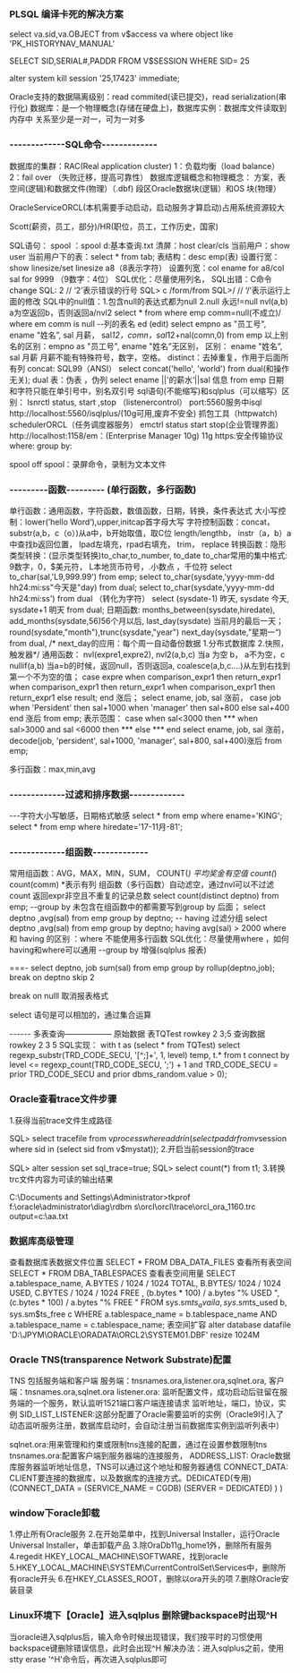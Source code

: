 ###  PLSQL 编译卡死的解决方案
select va.sid,va.OBJECT from v$access va where object like 'PK_HISTORYNAV_MANUAL'   

SELECT SID,SERIAL#,PADDR FROM V$SESSION WHERE SID= 25

alter system kill session '25,17423' immediate; 

Oracle支持的数据隔离级别：read commited(读已提交)，read serialization(串行化)
数据库：是一个物理概念(存储在硬盘上)，数据库实例：数据库文件读取到内存中 关系至少是一对一，可为一对多
###  -------------SQL命令-------------
数据库的集群：RAC(Real application cluster)
1：负载均衡（load balance）
2：fail over （失败迁移，提高可靠性）
数据库逻辑概念和物理概念：
方案，表空间(逻辑)和数据文件(物理）（.dbf)
段区Oracle数据块(逻辑）和OS 块(物理）

OracleServiceORCL(本机需要手动启动，启动服务才算启动)占用系统资源较大

Scott(薪资，员工，部分)/HR(职位，员工，工作历史，国家)

SQL语句：
spool ：spool d:基本查询.txt
清屏：host clear/cls
当前用户：show user
当前用户下的表：select * from tab;
表结构：desc emp(表)
设置行宽：show linesize/set linesize a8（8表示字符）
设置列宽：col ename for a8/col sal for 9999 （9数字：4位）
SQL优化：尽量使用列名，
SQL出错：C命令 change
SQL: 2 // ‘2’表示错误的行号
SQL> c /form/from
SQL>/  // ‘/’表示运行上面的修改
SQL中的null值：1.包含null的表达式都为null
2.null 永远!=null
nvl(a,b) a为空返回b，否则返回a/nvl2
select * from where emp comm=null(不成立)/ where em comm is null
--列的表名 ed (edit)
select empno as "员工号", ename "姓名”, sal 月薪， sal*12，comn，sal*12+nal(comn,0)
from emp
以上别名的区别：empno as "员工号", ename "姓名”无区别，
区别： ename "姓名”, sal 月薪 月薪不能有特殊符号，数字，空格。
distinct：去掉重复，作用于后面所有列
concat: SQL99（ANSI） select concat('hello', 'world') from dual(和操作无关);
dual 表：伪表 ，伪列
select ename ||'的薪水‘||sal 信息 from emp
日期和字符只能在单引号中，别名双引号
sql语句(不能缩写)和sqlplus（可以缩写）区别：
lsnrctl status, start ,stop （listenercontrol）
port:5560服务中isql http://localhost:5560/isqlplus/(10g可用,废弃不安全) 抓包工具（httpwatch)
schedulerORCL（任务调度器服务）
emctrl status start stop(企业管理界面）
http://localhost:1158/em：(Enterprise Manager 10g) 11g https:安全传输协议
where:
group by:

spool off
spool：录屏命令，录制为文本文件

### ---------函数--------- (单行函数，多行函数)
单行函数：通用函数，字符函数，数值函数，日期，转换，条件表达式
大小写控制：lower(’hello Word‘),upper,initcap首字母大写
字符控制函数：concat， substr(a,b，c（o）)从a中，b开始取值，取C位 length/lengthb， instr（a，b）a中查找b返回位置， lpad左填充，rpad右填充， trim， replace
转换函数：隐形类型转换：(显示类型转换)to_char,to_number, to_date
to_char常用的集中格式: 9数字，0，$美元符， L本地货币符号，.小数点 ，千位符
select to_char(sal,'L9,999.99') from emp;
select to_char(sysdate,'yyyy-mm-dd hh24:mi:ss"今天是"day)  from dual;
select to_char(sysdate,'yyyy-mm-dd hh24:mi:ss') from dual （转化为字符）
select (sysdate-1) 昨天, sysdate 今天, sysdate+1 明天 from dual;
日期函数: months_between(sysdate,hiredate), add_months(sysdate,56)56个月以后, last_day(sysdate) 当前月的最后一天；round(sysdate,"month"),trunc(sysdate,"year")
next_day(sysdate,”星期一“) from dual,
/*
next_day的应用：每个周一自动备份数据
1.分布式数据库
2.快照，触发器*/
通用函数： nvl(expre1,expre2),
nvl2(a,b,c) 当a 为空 b， a不为空，c
nullif(a,b) 当a=b的时候，返回null，否则返回a,
coalesce(a,b,c....)从左到右找到第一个不为空的值；
case expre when comparison_expr1 then return_expr1
                    when comparison_expr1 then return_expr1
                    when comparison_expr1 then return_expr1
                    else result;
 end 涨后；
 select ename, job, sal 涨前，
             case job when 'Persident' then sal+1000
                             when 'manager' then sal+800
                             else sal+400
             end 涨后
 from emp;
 表示范围：
 case when sal<3000 then ***
          when sal>3000 and sal <6000 then ***
          else ***
  end
 select ename, job, sal 涨前，
             decode(job, 'persident', sal+1000,
                                 'manager', sal+800,
                                                     sal+400)涨后
 from emp;
                 

多行函数：max,min,avg

### -------------过滤和排序数据-------------
---字符大小写敏感，日期格式敏感
select * from emp where ename='KING';
select * from emp where hiredate='17-11月-81';

### -------------组函数-------------
常用组函数：AVG，MAX，MIN，SUM， COUNT(*)
平均奖金有空值 count(*) count(comm)  *表示有列
组函数（多行函数）自动滤空，通过nvl可以不过滤
count 返回expr非空且不重复的记录总数
select count(distinct deptno)
from emp;
--group by
未包含在组函数中的都需要写到group by 后面；
select deptno ,avg(sal)
from emp
group by deptno;
-- having 过滤分组
select deptno ,avg(sal)
from emp
group by deptno;
having avg(sal) > 2000
where 和 having 的区别 ：where 不能使用多行函数
SQL优化：尽量使用where ，如何having和where可以通用
--group by 增强(sqlplus 报表)

===-
select deptno, job sum(sal) from emp group by rollup(deptno,job);
break on deptno skip 2

break on nulll 取消报表格式

select 语句是可以相加的，通过集合运算

------ 多表查询——————
原始数据 表TQTest
rowkey
2
3;5
查询数据
rowkey
2
3
5
SQL实现：
with t as (select * from TQTest)
select regexp_substr(TRD_CODE_SECU, '[^;]+', 1, level) temp, t.*
from t
connect by level <= regexp_count(TRD_CODE_SECU, ';') + 1
and TRD_CODE_SECU = prior TRD_CODE_SECU
and prior dbms_random.value > 0);


### Oracle查看trace文件步骤
 
1.获得当前trace文件生成路径

SQL> select tracefile from v$process where addr in (select paddr from v$session where sid in (select sid from v$mystat));
2.开启当前session的trace

SQL> alter session set sql_trace=true;
SQL> select count(*) from t1;
3.转换trc文件内容为可读的输出结果
 
C:\Documents and Settings\Administrator>tkprof f:\oracle\administrator\diag\rdbm
s\orcl\orcl\trace\orcl_ora_1160.trc output=c:\aa.txt


### 数据库高级管理
  查看数据库表数据文件位置
  SELECT *
FROM DBA_DATA_FILES
  查看所有表空间
  SELECT * FROM DBA_TABLESPACES
  查看表空间用量
SELECT a.tablespace_name,
A.BYTES / 1024 / 1024 TOTAL,
       B.BYTES/ 1024 / 1024 USED,
       C.BYTES / 1024 / 1024 FREE ,
(b.bytes * 100) / a.bytes "% USED ",
(c.bytes * 100) / a.bytes "% FREE "
FROM sys.sm$ts_avail a, sys.sm$ts_used b, sys.sm$ts_free c
WHERE a.tablespace_name = b.tablespace_name
AND a.tablespace_name = c.tablespace_name;
表空间扩容
alter database datafile 'D:\JPYM\ORACLE\ORADATA\ORCL2\SYSTEM01.DBF' resize 1024M

### Oracle TNS(transparence Network Substrate)配置
TNS 包括服务端和客户端
服务端：tnsnames.ora,listener.ora,sqlnet.ora,
客户端：tnsnames.ora,sqlnet.ora
listener.ora: 监听配置文件，成功启动后驻留在服务端的一个服务，默认监听1521端口客户端连接请求
  监听地址，端口，协议，实例
  SID_LIST_LISTENER:这部分配置了Oracle需要监听的实例（Oracle9I引入了动态监听服务注册，数据库启动时，会自动注册当前数据库实例到监听列表中）

sqlnet.ora:用来管理和约束或限制tns连接的配置，通过在设置参数限制tns
tnsnames.ora:配置客户端到服务器端的连接服务，
  ADDRESS_LIST: Oracle数据库服务器监听地址信息，TNS可以通过这个地址和服务器通信
  CONNECT_DATA: CLIENT要连接的数据库，以及数据库的连接方式。DEDICATED(专用)
    (CONNECT_DATA = (SERVICE_NAME = CGDB) (SERVER = DEDICATED) ) )
### window下oracle卸载
  1.停止所有Oracle服务
  2.在开始菜单中，找到Universal Installer，运行Oracle Universal Installer，单击卸载产品
  3.除OraDb11g_home1外，删除所有服务
  4.regedit HKEY_LOCAL_MACHINE\SOFTWARE，找到oracle
  5.HKEY_LOCAL_MACHINE\SYSTEM\CurrentControlSet\Services中，删除所有oracle开头
  6.在HKEY_CLASSES_ROOT，删除以ora开头的项
  7.删除Oracle安装目录
### Linux环境下【Oracle】进入sqlplus 删除键backspace时出现^H
  当oracle进入sqlplus后，输入命令时候出现错误，我们按平时的习惯使用backspace键删除错误信息，此时会出现^H
  解决办法：进入sqlplus之前，使用stty erase '^H'命令后，再次进入sqlplus即可